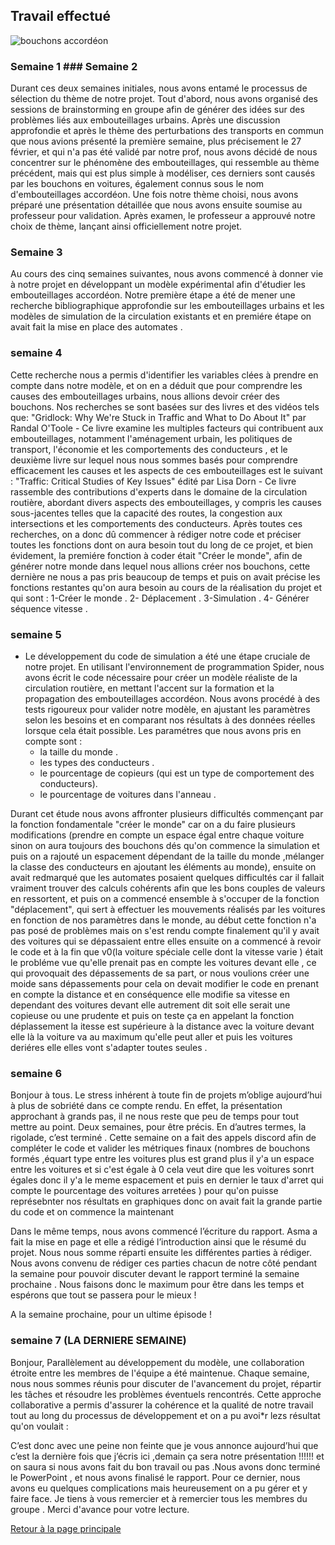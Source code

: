 ## Travail effectué 

![bouchons accordéon ](https://www.google.com/url?sa=i&url=https%3A%2F%2Fwww.leparisien.fr%2Finfo-paris-ile-de-france-oise%2Ftransports%2Fgrand-paris-le-matin-sur-lautoroute-67-de-votre-temps-de-trajet-se-passe-dans-les-bouchons-08-11-2022-U3ZLUH7XORG5VPAZSPVUMZQPHA.php&psig=AOvVaw05LmIy6fDx179hxN0z1FOG&ust=1714484667314000&source=images&cd=vfe&opi=89978449&ved=0CBIQjRxqFwoTCPjfvZ7H54UDFQAAAAAdAAAAABAE)
### Semaine 1  ### Semaine 2

Durant ces deux semaines initiales, nous avons entamé le processus de sélection du thème de notre projet. Tout d'abord, nous avons organisé des sessions de brainstorming en groupe afin de générer des idées sur des problèmes liés aux embouteillages urbains. Après une discussion approfondie et après le thème des perturbations des transports en commun que nous avions présenté la première semaine, plus précisement le 27 février, et qui n'a pas été validé par notre prof, nous avons décidé de nous concentrer sur le phénomène des embouteillages, qui ressemble au thème précédent, mais qui est plus simple à modéliser, ces derniers sont causés par les bouchons en voitures, également connus sous le nom d'embouteillages accordéon. Une fois notre thème choisi, nous avons préparé une présentation détaillée que nous avons ensuite soumise au professeur pour validation. Après examen, le professeur a approuvé notre choix de thème, lançant ainsi officiellement notre projet.
### Semaine 3

Au cours des cinq semaines suivantes, nous avons commencé à donner vie à notre projet en développant un modèle expérimental afin d'étudier les embouteillages accordéon. Notre première étape a été de mener une recherche bibliographique approfondie sur les embouteillages urbains et les modèles de simulation de la circulation existants et en premiére étape on avait fait la mise en place des automates .
### semaine 4

Cette recherche nous a permis d'identifier les variables clées à prendre en compte dans notre modèle, et on en a déduit que pour comprendre les causes des embouteillages urbains, nous allions devoir créer des bouchons.
Nos recherches se sont basées sur des livres et des vidéos tels que:
"Gridlock: Why We're Stuck in Traffic and What to Do About It" par Randal O'Toole - Ce livre examine les multiples facteurs qui contribuent aux embouteillages, notamment l'aménagement urbain, les politiques de transport, l'économie et les comportements des conducteurs , et le deuxième livre sur lequel nous nous sommes basés pour comprendre efficacement les causes et les aspects de ces embouteillages est le suivant :
"Traffic: Critical Studies of Key Issues" édité par Lisa Dorn - Ce livre rassemble des contributions d'experts dans le domaine de la circulation routière, abordant divers aspects des embouteillages, y compris les causes sous-jacentes telles que la capacité des routes, la congestion aux intersections et les comportements des conducteurs.
Après toutes ces recherches, on a donc dû commencer à rédiger notre code et préciser toutes les fonctions dont on aura besoin tout du long de ce projet, et bien évidement, la premiére fonction à coder était "Créer le monde", afin de générer notre monde dans lequel nous allions créer nos bouchons, cette dernière ne nous a pas pris beaucoup de temps et puis on avait précise les fonctions restantes qu'on aura besoin au cours de la réalisation du projet et qui sont :
1-Créer le monde .
2- Déplacement .
3-Simulation .
4- Générer séquence vitesse .

### semaine 5
- Le développement du code de simulation a été une étape cruciale de notre projet. En utilisant l'environnement de programmation Spider, nous avons écrit le code nécessaire pour créer un modèle réaliste de la circulation routière, en mettant l'accent sur la formation et la propagation des embouteillages accordéon. Nous avons procédé à des tests rigoureux pour valider notre modèle, en ajustant les paramètres selon les besoins  et en comparant nos résultats à des données réelles lorsque cela était possible.
Les paramétres que nous avons pris en compte sont :
   - la taille du monde .
   - les types des conducteurs .
   - le pourcentage de copieurs (qui est un type de comportement des conducteurs).
   - le pourcentage de voitures dans l'anneau .

Durant cet étude nous avons affronter plusieurs difficultés commençant par la fonction fondamentale "créer le monde" car on a du faire plusieurs modifications (prendre en compte un espace égal entre chaque voiture sinon on aura toujours des bouchons dés qu'on commence la simulation et puis on a rajouté un espacement dépendant de la taille du monde ,mélanger la classe des conducteurs en ajoutant les éléments au monde), ensuite on avait redmarqué que les automates posaient quelques difficultés car il fallait vraiment trouver des calculs cohérents afin que les bons couples de valeurs en ressortent, et puis on a commencé ensemble à s'occuper de la fonction "déplacement", qui sert à effectuer les mouvements réalisés par les voitures en fonction de nos paramètres dans le monde, au début cette fonction n'a pas posé de problèmes  mais on s'est rendu compte finalement qu'il y avait des voitures qui se dépassaient entre elles ensuite on a commencé à revoir le code et à la fin que v0(la voiture spéciale celle dont la vitesse varie ) était le probléme vue  qu'elle prenait pas en compte les voitures devant elle , ce qui provoquait des dépassements de sa part, or nous voulions créer une moide sans dépassements pour cela on devait modifier le code en prenant en compte la distance et en conséquence elle modifie sa vitesse en dependant des voitures devant elle autrement dit soit elle serait une copieuse ou une prudente et puis on teste ça en appelant la fonction déplassement la itesse est supérieure à la distance avec la voiture devant elle là la voiture va au maximum qu'elle peut aller et puis les voitures deriéres elle elles vont s'adapter toutes seules .

### semaine 6
Bonjour à tous. Le stress inhérent à toute fin de projets m’oblige aujourd’hui à plus de sobriété dans ce compte rendu. En effet, la présentation approchant à grands pas, il ne nous reste que peu de temps pour tout mettre au point. Deux semaines, pour être précis. En d’autres termes, la rigolade, c’est terminé . Cette semaine on a fait des appels discord afin de compléter le code et valider les métriques finaux (nombres de bouchons formés ,équart type entre les voitures plus est grand plus il y'a un espace entre les voitures et si c'est égale à 0 cela veut dire que les voitures sonrt égales donc il y'a le meme espacement et puis en dernier le taux d'arret qui compte le pourcentage des voitures arretées )  pour qu'on puisse représebnter nos résultats en graphiques donc  on avait fait  la grande partie du code et on commence la maintenant 


Dans le même temps, nous avons commencé l’écriture du rapport. Asma a fait la mise en page et elle a rédigé l’introduction ainsi que le résumé du projet. Nous nous somme réparti ensuite les différentes parties à rédiger. Nous avons convenu de rédiger ces parties chacun de notre côté pendant la semaine pour pouvoir discuter devant le rapport terminé la semaine prochaine . Nous faisons donc le maximum pour être dans les temps et espérons que tout se passera pour le mieux !

A la semaine prochaine, pour un ultime épisode !

### semaine 7 (LA DERNIERE SEMAINE)
Bonjour, 
Parallèlement au développement du modèle, une collaboration étroite entre les membres de l'équipe a été maintenue. Chaque semaine, nous nous sommes réunis pour discuter de l'avancement du projet, répartir les tâches et résoudre les problèmes éventuels rencontrés. Cette approche collaborative a permis d'assurer la cohérence et la qualité de notre travail tout au long du processus de développement et on a pu avoi*r lezs résultat qu'on voulait :

C’est donc  avec une peine non feinte que je vous annonce aujourd’hui que c’est la dernière fois que j’écris ici ,demain ça sera notre présentation !!!!!! et on saura si nous avons fait du bon travail ou pas .Nous avons donc terminé le PowerPoint , et nous avons finalisé le rapport. Pour ce dernier, nous avons eu quelques complications mais heureusement on a pu gérer et y faire face. 
Je tiens à vous remercier et à remercier tous les membres du groupe .
Merci d'avance pour votre lecture.




<a href="index.html"> Retour à la page principale </a>
